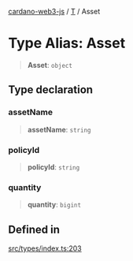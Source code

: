 [cardano-web3-js](../../../index.md) / [T](../index.md) / Asset

# Type Alias: Asset

> **Asset**: `object`

## Type declaration

### assetName

> **assetName**: `string`

### policyId

> **policyId**: `string`

### quantity

> **quantity**: `bigint`

## Defined in

[src/types/index.ts:203](https://github.com/xray-network/cardano-web3-js/blob/0efa60054f9e70c553f4bc789b93f1afba32576f/src/types/index.ts#L203)
